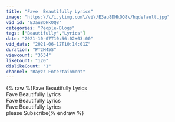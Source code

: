 ```yaml
---
title: "Fave  Beautifully Lyrics"
image: "https:\/\/i.ytimg.com\/vi\/E3au8DHkOQ8\/hqdefault.jpg"
vid_id: "E3au8DHkOQ8"
categories: "People-Blogs"
tags: ["Beautifully","Lyrics"]
date: "2021-10-07T10:56:02+03:00"
vid_date: "2021-06-12T10:14:01Z"
duration: "PT2M45S"
viewcount: "3534"
likeCount: "120"
dislikeCount: "1"
channel: "Rayzz Entertainment"
---
```

{% raw %}Fave  Beautifully Lyrics<br />Fave  Beautifully Lyrics<br />Fave  Beautifully Lyrics<br />Fave  Beautifully Lyrics<br />please Subscribe{% endraw %}
